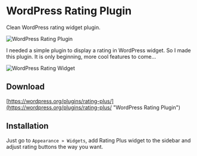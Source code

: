 # WordPress Rating Plugin
Clean WordPress rating widget plugin.

![WordPress Rating Plugin](https://github.com/sombatos/WordPress-Rating-Plugin/raw/master/assets/img/icon-256x256.png "WordPress Rating Plugin")

I needed a simple plugin to display a rating in WordPress widget. So I made this plugin. It is only beginning, more cool features to come...

![WordPress Rating Widget](https://github.com/sombatos/WordPress-Rating-Plugin/raw/master/assets/img/icons.png "WordPress Rating Widget")

## Download

[https://wordpress.org/plugins/rating-plus/](https://wordpress.org/plugins/rating-plus/ "WordPress Rating Plugin")

## Installation

Just go to `Appearance » Widgets`, add Rating Plus widget to the sidebar and adjust rating buttons the way you want.